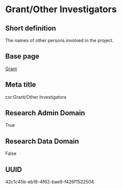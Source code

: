 # Grant/Other Investigators
## Short definition
The names of other persons involved in the project.
## Base page
[Grant](https://github.com/EuroCRIS/CASRAI-Dictionairies/blob/main/Objects/Grant.md)
## Meta title
csr:Grant/Other Investigators
## Research Admin Domain
True
## Research Data Domain
False
## UUID
42c1c45b-eb16-4f62-bae9-f426f1522504
